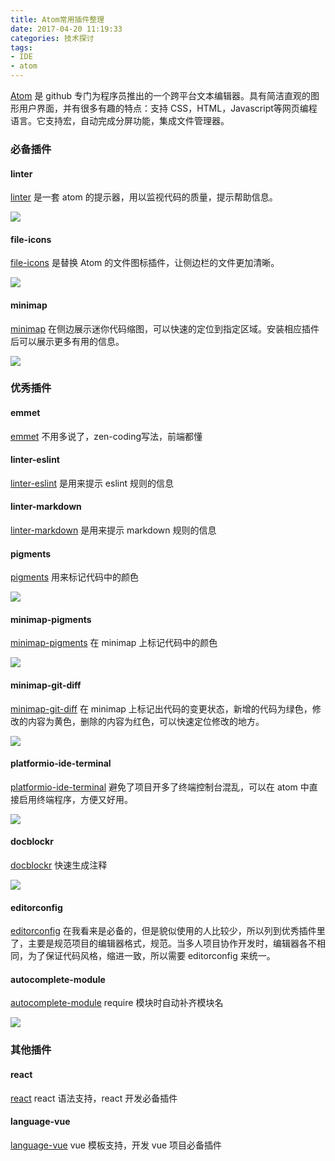 ```yaml
---
title: Atom常用插件整理
date: 2017-04-20 11:19:33
categories: 技术探讨
tags:
- IDE
- atom
---
```


[Atom](https://atom.io/) 是 github 专门为程序员推出的一个跨平台文本编辑器。具有简洁直观的图形用户界面，并有很多有趣的特点：支持 CSS，HTML，Javascript等网页编程语言。它支持宏，自动完成分屏功能，集成文件管理器。

### 必备插件

#### linter

[linter](https://atom.io/packages/linter) 是一套 atom 的提示器，用以监视代码的质量，提示帮助信息。

![](https://i.github-camo.com/a7fa1da3b5b4bdea00b5d25591f47e0751f64d4e/68747470733a2f2f636c6f75642e67697468756275736572636f6e74656e742e636f6d2f6173736574732f343237383131332f32333837393933332f31616231376532612d303837322d313165372d383033642d3366653063636663363739302e676966)

#### file-icons

[file-icons](https://atom.io/packages/file-icons) 是替换 Atom 的文件图标插件，让侧边栏的文件更加清晰。

![](https://i.github-camo.com/fb720dc73a9cf634fef9b11e87f0cd194284e3be/68747470733a2f2f7261772e67697468756275736572636f6e74656e742e636f6d2f66696c652d69636f6e732f61746f6d2f363731343730366632363865323537313030653033633965623532383139636239376164353730622f707265766965772e706e67)

#### minimap

[minimap](https://atom.io/packages/minimap) 在侧边展示迷你代码缩图，可以快速的定位到指定区域。安装相应插件后可以展示更多有用的信息。

![](https://i.github-camo.com/bb671dcf7706c32eb432472c2cd69d354f824661/68747470733a2f2f6769746875622e636f6d2f61746f6d2d6d696e696d61702f6d696e696d61702f626c6f622f6d61737465722f7265736f75726365732f73637265656e73686f742e706e673f7261773d74727565)

### 优秀插件

#### emmet

[emmet](https://github.com/emmetio/emmet-atom) 不用多说了，zen-coding写法，前端都懂

#### linter-eslint

[linter-eslint](https://atom.io/packages/linter-eslint) 是用来提示 eslint 规则的信息

#### linter-markdown

[linter-markdown](https://atom.io/packages/linter-markdown) 是用来提示 markdown 规则的信息

#### pigments

[pigments](https://github.com/abe33/atom-pigments) 用来标记代码中的颜色

![](https://camo.githubusercontent.com/802d8b759d01e70861f95f99495731f19b145b03/687474703a2f2f61626533332e6769746875622e696f2f61746f6d2d7069676d656e74732f7069676d656e74732e6769663f7261773d74727565)

#### minimap-pigments

[minimap-pigments](https://github.com/abe33/minimap-pigments) 在 minimap 上标记代码中的颜色

![](https://github.com/abe33/minimap-pigments/raw/master/screenshot.png?raw=true)

#### minimap-git-diff

[minimap-git-diff](https://github.com/atom-minimap/minimap-git-diff) 在 minimap 上标记出代码的变更状态，新增的代码为绿色，修改的内容为黄色，删除的内容为红色，可以快速定位修改的地方。

![](https://github.com/atom-minimap/minimap-git-diff/raw/master/screenshot.png?raw=true)

#### platformio-ide-terminal

[platformio-ide-terminal](https://atom.io/packages/platformio-ide-terminal) 避免了项目开多了终端控制台混乱，可以在 atom 中直接启用终端程序，方便又好用。

![](https://i.github-camo.com/377b661d04efa239cc1bb91cebd87a0a81f6f6ce/68747470733a2f2f6769746875622e636f6d2f6a6572656d7972616d696e2f7465726d696e616c2d706c75732f7261772f6d61737465722f7265736f75726365732f64656d6f2e676966)

#### docblockr

[docblockr](https://github.com/nikhilkalige/docblockr) 快速生成注释

![](https://raw.githubusercontent.com/NikhilKalige/docblockr/master/resources/function-template.gif)

#### editorconfig

[editorconfig](https://atom.io/packages/editorconfig) 在我看来是必备的，但是貌似使用的人比较少，所以列到优秀插件里了，主要是规范项目的编辑器格式，规范。当多人项目协作开发时，编辑器各不相同，为了保证代码风格，缩进一致，所以需要 editorconfig 来统一。

#### autocomplete-module

[autocomplete-module](https://github.com/nkt/atom-autocomplete-modules) require 模块时自动补齐模块名

![](https://cloud.githubusercontent.com/assets/3505878/7442538/9c1892cc-f11e-11e4-8070-3fa8b79beefc.gif)

### 其他插件

#### react

[react](https://atom.io/packages/react) react 语法支持，react 开发必备插件

#### language-vue

[language-vue](https://github.com/hedefalk/atom-vue) vue 模板支持，开发 vue 项目必备插件
